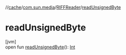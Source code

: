//[cache](../../../index.md)/[com.sun.media](../index.md)/[RIFFReader](index.md)/[readUnsignedByte](read-unsigned-byte.md)

# readUnsignedByte

[jvm]\
open fun [readUnsignedByte](read-unsigned-byte.md)(): [Int](https://kotlinlang.org/api/latest/jvm/stdlib/kotlin/-int/index.html)
